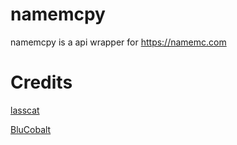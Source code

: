 # namemcpy
namemcpy is a api wrapper for https://namemc.com


# Credits
[lasscat](https://github.com/lasscat)

[BluCobalt](https://github.com/BluCobalt)
